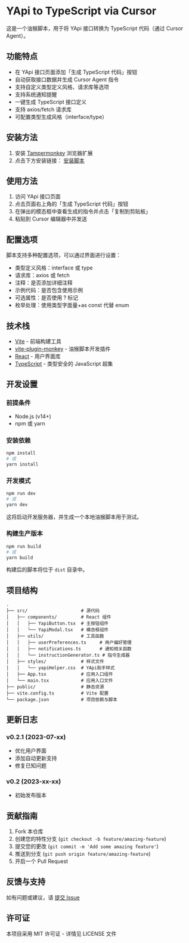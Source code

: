 # YApi to TypeScript via Cursor

这是一个油猴脚本，用于将 YApi 接口转换为 TypeScript 代码（通过 Cursor Agent）。

## 功能特点

- 在 YApi 接口页面添加「生成 TypeScript 代码」按钮
- 自动获取接口数据并生成 Cursor Agent 指令
- 支持自定义类型定义风格、请求库等选项
- 支持系统通知提醒
- 一键生成 TypeScript 接口定义
- 支持 axios/fetch 请求库
- 可配置类型生成风格（interface/type）

## 安装方法

1. 安装 [Tampermonkey](https://www.tampermonkey.net/) 浏览器扩展
2. 点击下方安装链接：
   [安装脚本](https://raw.githubusercontent.com/beilo/tampermonkey-yapi-to-typescript/main/yapi-to-typescript.user.js)

## 使用方法

1. 访问 YApi 接口页面
2. 点击页面右上角的「生成 TypeScript 代码」按钮
3. 在弹出的模态框中查看生成的指令并点击「复制到剪贴板」
4. 粘贴到 Cursor 编辑器中并发送

## 配置选项

脚本支持多种配置选项，可以通过界面进行设置：
- 类型定义风格：interface 或 type
- 请求库：axios 或 fetch
- 注释：是否添加详细注释
- 示例代码：是否包含使用示例
- 可选属性：是否使用 ? 标记
- 枚举处理：使用类型字面量+as const 代替 enum

## 技术栈

- [Vite](https://vitejs.dev/) - 前端构建工具
- [vite-plugin-monkey](https://github.com/lisonge/vite-plugin-monkey) - 油猴脚本开发插件
- [React](https://reactjs.org/) - 用户界面库
- [TypeScript](https://www.typescriptlang.org/) - 类型安全的 JavaScript 超集

## 开发设置

### 前提条件

- Node.js (v14+)
- npm 或 yarn

### 安装依赖

```bash
npm install
# 或
yarn install
```

### 开发模式

```bash
npm run dev
# 或
yarn dev
```

这将启动开发服务器，并生成一个本地油猴脚本用于测试。

### 构建生产版本

```bash
npm run build
# 或
yarn build
```

构建后的脚本将位于 `dist` 目录中。

## 项目结构

```
.
├── src/                    # 源代码
│   ├── components/         # React 组件
│   │   ├── YapiButton.tsx  # 主按钮组件
│   │   └── YapiModal.tsx   # 模态框组件
│   ├── utils/              # 工具函数
│   │   ├── userPreferences.ts     # 用户偏好管理
│   │   ├── notifications.ts       # 通知相关函数
│   │   └── instructionGenerator.ts # 指令生成器
│   ├── styles/             # 样式文件
│   │   └── yapiHelper.css  # YApi助手样式
│   ├── App.tsx             # 应用入口组件
│   └── main.tsx            # 应用入口文件
├── public/                 # 静态资源
├── vite.config.ts          # Vite 配置
└── package.json            # 项目依赖与脚本
```

## 更新日志

### v0.2.1 (2023-07-xx)
- 优化用户界面
- 添加自动更新支持
- 修复已知问题

### v0.2 (2023-xx-xx)
- 初始发布版本

## 贡献指南

1. Fork 本仓库
2. 创建您的特性分支 (`git checkout -b feature/amazing-feature`)
3. 提交您的更改 (`git commit -m 'Add some amazing feature'`)
4. 推送到分支 (`git push origin feature/amazing-feature`)
5. 开启一个 Pull Request

## 反馈与支持

如有问题或建议，请 [提交 Issue](https://github.com/beilo/tampermonkey-yapi-to-typescript/issues)

## 许可证

本项目采用 MIT 许可证 - 详情见 LICENSE 文件
